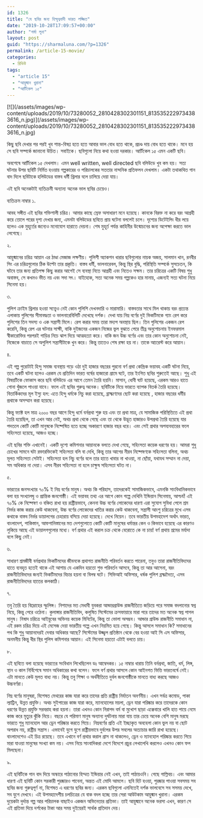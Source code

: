 ```yaml
---
id: 1326
title: "যে ছবির জন্য হিন্দুত্ববাদী ভারত লজ্জিত"
date: "2019-10-28T17:09:57+00:00"
author: "শর্মা লুনা"
layout: post
guid: "https://sharmaluna.com/?p=1326"
permalink: /article-15-movie/
categories:
  - রিভিউ
tags:
  - "article 15"
  - "আয়ুষ্মান খুরানা"
  - "আর্টিকেল ১৫"
---
```


<div class="_5pbx userContent _3576" data-ft="{"tn":"K"}" data-testid="post_message" id="js_x">[![](/assets/images/wp-content/uploads/2019/10/73280052_2810428302301151_8135352229734383616_n.jpg)](/assets/images/wp-content/uploads/2019/10/73280052_2810428302301151_8135352229734383616_n.jpg)

কিছু ছবি দেখার পর পরই খুব শান্ত-বিষণ্ণ হতে হতে আবার ভাল বোধ হতে থাকে, প্রচণ্ড দায় বোধ হতে থাকে। মনে হয় সে ছবি সম্পর্কে জানানো উচিত। সবাইকে। ছবিগুলো নিয়ে কথা হওয়া দরকার। আর্টিকেল ১৫ এমন একটি ছবি।

অবশেষে আর্টিকেল ১৫ দেখলাম। এমন well written, well directed ছবি বলিউডে খুব কম হয়। সত্য ঘটনার উপর ছবিটি নির্মিত হওয়ায় গল্পকারের ও পরিচালকের সততার নান্দনিক প্রতিফলন দেখলাম। একটা তথাকথিত গান বাদ দিলে ছবিটাকে হলিউডের বাস্তব ধর্মী থ্রিলার বলে চালিয়ে দেয়া যায়।

এই ছবি অনেকটাই ব্যতিক্রমী অন্যান্য অনেক ভাল ছবির চেয়েও।

ব্যতিক্রম নাম্বার ১.

আবহ সঙ্গীত এই ছবির শক্তিশালী চরিত্র। আমার কাছে স্রেফ অসাধারণ মনে হয়েছে। কানকে বিরক্ত না করে বরং আগ্রহী করে তোলে পরের দৃশ্য দেখার জন্য, এমনটা বলিউডের ছবিতে প্রায় ঘটেনা বললেই চলে। দৃশ্যের ডিটেইলিং ধীর লয়ে হলেও এক মুহূর্তের জন্যেও মনোযোগ হারাতে দেয়না। শেষ মুহূর্ত পর্যন্ত কাহিনীর উন্মোচনের জন্য অপেক্ষা করতে ভাল লেগেছে।

২.

আয়ুষ্মানের চরিত্র আয়ান এর ঠাণ্ডা মেজাজ লক্ষণীয়। পুলিশী অ্যাকশন ধারার ছবিগুলোর নায়ক অজয়, সালমান খান, রনবীর সিং এর চরিত্রগুলোর ঠিক উল্টো তার প্রকৃতি। বাস্তব ধর্মী, ভালনারেবল, কিন্তু স্থির বুদ্ধি, পরিস্থিতি সম্পর্কে সুসচেতন, কি ঘটবে তার জন্য প্রতিপক্ষ কিছু করার আগেই সে ব্যবস্থা নিতে আগ্রহী এবং নিতেও সক্ষম। তার চরিত্রের একটি বিষয় শুধু অবাস্তব, সে কখনও ভীত নয় এবং সদা সৎ। যাইহোক, সত্য অনেক সময় গল্পকেও হার মানায়, এজন্যই সত্য ঘটনা নিয়ে সিনেমা হয়।

৩.

পুলিশ ক্রাইম থ্রিলার হওয়া সত্ত্বেও নেই কোন পুলিশি দেখনদারি ও মারামারি। বাস্তবতার সাথে মিল থাকায় বরং প্রত্যন্ত এলাকায় পুলিশের সীমাবদ্ধতা ও ভালনারেবিলিটি দেখেছে দর্শক। দেখা যায় নিম্ন বর্ণের দুই ভিকটিমকে গ্যাং রেপ করে পুলিশের তিন সদস্য ও এক সন্ত্রাসী মিলে। রেপ করার সময় তারা মদ্যপ অবস্থায় ছিল। তিন পুলিশের একজন রেপ করেনি, কিন্তু রেপ এর ঘটনার সাক্ষী, বাকি দুইজনের একজন নিজের ভুল বুঝতে পেরে তীব্র অনুশোচনায় ইনফরমাল স্বীকারোক্তির পরপরই গাড়ির নিচে ঝাপ দিয়ে আত্মহত্যা করে। বাকি জন উচ্চ বর্ণের এবং তার কোন অনুশোচনা নেই, নিজেকে বাচাতে সে অপুলিশ সন্ত্রাসীটাকে খুন করে। কিন্তু তাতেও শেষ রক্ষা হয় না। তাকে আ্যরেস্ট করে আয়ান।

৪.

এই গল্প পুরোটাই হিন্দু সমাজ ব্যবস্থায় গড়ে ওঠা দুই হাজার বছরের পুরনো বর্ণ প্রথা কেন্দ্রিক ভয়াবহ একটি ঘটনা নিয়ে, তবে একটি ঘটনা হলেও এরকম যে প্রতিদিন ভারত বর্ষের হাজারো গ্রামে ঘটে, তার ইংগিত ছবির শুরুতেই আছে। শুধু এই বিষয়টিকে ফোকাস করে ছবি বলিউডে এর আগে তেমন তৈরি হয়নি। মাসান, ধোবী ঘাট হয়েছে, এরকম আরও হাতে গোনা খুঁজলে পাওয়া যাবে। ফলে এই ছবির গুরুত্ব অনেক। ছবিটিকে নিয়ে ভারতে ব্যাপক বিতর্ক তৈরি হয়েছে। বিতার্কিকদের মূল ইস্যু হল: এতে হিন্দু ধর্মকে নিচু করা হয়েছে, ব্রাক্ষ্মণদের ছোট করা হয়েছে , হাজার বছরের ধর্মীয় প্রথাকে অসম্মান করা হয়েছে।

কিন্তু ফ্যাক্ট হল মাত্র ২০০০ বছর আগে হিন্দু ধর্মে বর্নপ্রথা শুরু হয় এবং তা প্রথা মাত্র, যে সামাজিক পরিস্থিতিতে এই প্রথা তৈরি হয়েছিল, তা এখন আর নেই, অথচ প্রথা থেকে গেছে এবং তা থেকে উদ্ভূত হাজারও উপপ্রথা তৈরি হয়েছে যার পদতলে কোটি কোটি মানুষকে নিষ্পেষিত হতে হচ্ছে অকারণে হাজার বছর ধরে। এবং সেই প্রথার অপব্যবহারের ফলে সহিংসতা হয়েছে, আজও হচ্ছে।

এই ছবির শক্তি এখানেই। একটি দৃশ্যে কমিশনার আয়ানকে বলতে দেখা গেছে, সহিংসতা কয়েক ধরণের হয়। আমরা শুধু চোখের সামনে ঘটা রক্তারক্তিকেই সহিংসতা বলি বা দেখি, কিন্তু তার আগের নীরব নিষ্পেষণকে সহিংসতা বলিনা, অথচ মূলত সহিংসতা সেটাই। সহিংসতা হল নিচু বর্ণের বলে তার হাতে খাবার না খাওয়া, না ছোঁয়া, যথাযথ সম্মান না দেয়া, সম অধিকার না দেয়া। এসব নীরব সহিংসতা না হলে চাক্ষুষ সহিংসতা ঘটত না।

৫.

ভারতের জনসংখ্যার ৭০% ই নিম্ন বর্ণের মানুষ। অথচ কি পরিহাস, তাদেরকেই সামাজিকভাবে, এমনকি সাংবিধানিকভাবে বলা হয় সংখ্যালঘু ও প্রান্তিক জনগোষ্ঠী। এই ভয়াবহ তথ্য এর আগে কোন গল্পে দেখিনি ইন্ডিয়ান সিনেমায়, আশ্চর্য! এই ৭০% কে নিষ্পেষণ ও বঞ্চিত রাখা হয় রাষ্ট্রীয়ভাবে, কেননা উচ্চ বর্ণের লোকেদের ধারণা এরা সুযোগ সুবিধা পেলে শ্রম নির্ভর কাজ করার কেউ থাকবেনা, উচ্চ বর্ণের লোকেদের খাতির করার কেউ থাকবেনা, সন্ত্রাসী আংশু চরিত্রের মুখে এসব কথাকে বাস্তব নির্ভর ডায়ালগের চেহারায় বসিয়ে দেয়া হয়েছে। দেখে নিয়েন। তবে ভারতীয় উপমহাদেশ অর্থাৎ ভারত, বাংলাদেশ, পাকিস্তান, আফগানিস্তানের মত দেশগুলোতে কোটি কোটি মানুষের ধর্মান্তর কেন ও কিভাবে হয়েছে এর কারণও লুকিয়ে আছে এই ডায়ালগগুলোর মধ্যে। বর্ণ প্রথার এই করাল চক্র থেকে বেরোতে কে না চায়! বর্ণ প্রথায় শ্রমের মর্যাদা বলে কিছু নেই।

৬.

সাধারণ শ্রমজীবী বর্নপ্রথার ভিকটিমদের জীবনকে প্রথাগত রাজনীতি পরিবর্তন করতে পারেনা, তবুও তারা রাজনীতিবিদদের হাতে ব্যবহৃত হতেই থাকে এই আশায় যে একদিন হয়তো শুভ পরিবর্তন আসবে, কিন্তু তা আর আসেনা, বরং রাজনীতিবিদদের জন্যই ভিকটিমদের বিচার হয়না বা বিলম্ব ঘটে। সিভিআই অফিসার, ধর্ষক পুলিশ ব্রক্ষ্মদৈত্য, এসব রাজনীতিবিদদের হাতের কলকাঠি।

৭.

তবু তৈরি হয় বিদ্রোহের স্ফুলিঙ্গ। নিশাদের মত মেধাবী যুবকরা আন্ডারগ্রাউন্ড রাজনীতিতে জড়িয়ে পরে সমাজ বদলানোর স্বপ্ন নিয়ে, কিন্তু পেরে ওঠেনা। কুলাঙ্গার রাজনীতিবিদ, কলুষিত সিস্টেমের ক্রসফায়ারে মারা পরে তাদের মত অনেক স্বপ্ন পাগল মানুষ। নিষাদ চরিত্রে আইয়ুবের অভিনয় কয়েক মিনিটের, কিন্তু তা ভোলা অসম্ভব। আন্ডার গ্রাউন্ড রাজনীতি সমাধান না, এই রকম চরিত্র দিয়ে এই মেসেজ দেয়া ভারতীয় গল্পে এখন নিয়মিত হয়ে গেছে। কিন্তু আসলে সমাধান কি? সমাধানের পথ কি শুধু আয়ানদেরই দেবার অধিকার আছে? সিস্টেমের উজ্জ্বল প্রতিষ্ঠান থেকে বের হওয়া আই সি এস অফিসার, অনমনীয় কিন্তু ধীর স্থির পুলিস কমিশনার আয়ান। এই সিনেমা হয়তো এটাই বলতে চায়।

৮.

এই ছবিতে বলা হয়েছে ভারতের সংবিধান লিখেছিলেন ডঃ আম্বেদকর। ১৫ নাম্বার ধারায় তিনি বর্নপ্রথা, জাতি, ধর্ম, লিঙ্গ, স্থান ও কাল নির্বিশেষে সমান অধিকারের কথা বলেন। ফলে বর্ণ প্রথার আসলে কোন আইনগত ভিত্তি ভারতবর্ষে নেই। এটা মানতে কেউ মূলত বাধ্য নয়। কিন্তু তবু শিক্ষা ও অর্থনীতিতে দুর্বল জনগোষ্ঠীকে মানতে বাধ্য করছে আজও উচ্চবর্ণরা।

নিম্ন বর্ণের মানুষরা, বিশেষত মেথরের কাজ যারা করে তাদের প্রতি রাষ্ট্রীয় নির্যাতন অবর্ণনীয়। এখন সর্বত্র কমোড, পাকা ল্যাট্রিন, উন্নত প্রযুক্তি। অথচ সুইপারের কাজ যারা করে, ম্যানহোলের ময়লা, ড্রেন যারা পরিষ্কার করে তাদেরকে কোন ধরণের উন্নত প্রযুক্তি সরবরাহ করা হয়না। তারা এখনও কোন নিরাপদ বর্ম বা মুখোশ ছাড়া এক্কেবারে খালি হাত পায়ে নেমে কাজ করে মৃত্যুর ঝুঁকি নিয়ে। বছরে যে পরিমাণ মানুষ অন্যান্য দুর্ঘটনায় মারা যায় তার চেয়ে অনেক বেশি মানুষ মরছে ভারতে শুধু ম্যানহোল আর ড্রেন পরিষ্কার করতে গিয়ে। নিম্নবর্ণের প্রতি এই ইচ্ছাকৃত অবহেলা কোন ভুল নয় বা ছোট অপরাধ নয়, রাষ্ট্রীয় সন্ত্রাস। এভাবেই যুগে যুগে রাষ্ট্রীয়ভাবে দুর্বলের উপর সবলের অত্যাচার জারি রাখা হয়েছে। বাংলাদেশেও এই চিত্র রয়েছে। তবে এখানে বর্ণ প্রথার করাল গ্রাস না থাকলেও, ড্রেন ও ম্যানহোল পরিষ্কার করতে গিয়ে মারা যাওয়া মানুষের সংখ্যা কম নয়। এসব নিয়ে সাংবাদিকরা দেশে বিদেশে প্রচুর লেখালেখি করলেও এখনও কোন ফল মিলছেনা।

৯.

এই ছবিটিকে গান বাদ দিয়ে অস্কারে পাঠানোর হিম্মত ইন্ডিয়ার নেই এখন, তাই পাঠায়ওনি। গেছে গাল্লিবয়। এবং আমার ধারণা এই ছবিটি কোন সরকারী পুরষ্কারও পাবেনা, অন্তত এই মোদি আমলে। ছবি হিট হওয়া, পুরষ্কার পাওয়া সবসময় সব ছবির জন্য গুরুত্বপূর্ণ না, বিশেষত এ ধরণের ছবির জন্য। এরকম ছবিগুলো এমনিতেই দর্শক ভালবেসে সব সসময় দেখে, সব যুগে দেখবে। এই উপমহাদেশীয় চলচিত্রের যে বাক বদল হচ্ছে তার সেরা আউটকাম আয়ুষ্মান খুরানা। এরকম দুয়েকটা দুর্দান্ত গল্প আর পরিচালক বাছাইও একজন অভিনেতার প্রতিভা। তাই আয়ুষ্মানে অনেক ভরসা এখন, কারণ সে এই প্রতিভা দিয়ে দর্শকের টাকা আর সময় দুইয়েরই সার্থক প্রতিদান দেয়।

</div><div class="_3x-2" data-ft="{"tn":"H"}"><div data-ft="{"tn":"H"}"><div class="mtm"><div><div class="_5cq3 _1ktf" data-ft="{"tn":"E"}"></div></div></div></div></div>
